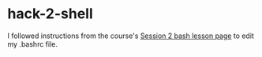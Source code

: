 # hack-2-shell

I followed instructions from the course's [Session 2 bash lesson page](https://eaton-lab.org/hack-the-planet/tutorials/2.1-path.html) to edit my .bashrc file.
